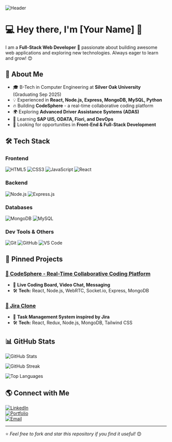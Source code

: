 ![Header](https://capsule-render.vercel.app/api?type=waving&color=gradient&height=200&section=header&text=Welcome%20to%20My%20GitHub!&fontSize=35&fontAlign=50)

# 💻 **Hey there, I'm [Your Name]** 👋

I am a **Full-Stack Web Developer** 🚀 passionate about building awesome web applications and exploring new technologies. Always eager to learn and grow! 😊

## 🚀 **About Me**

- 🎓 B-Tech in Computer Engineering at **Silver Oak University** (Graduating Sep 2025)
- 💡 Experienced in **React, Node.js, Express, MongoDB, MySQL, Python**
- 🔥 Building **CodeSphere** - a real-time collaborative coding platform
- 🌍 Exploring **Advanced Driver Assistance Systems (ADAS)**
- 🌱 Learning **SAP UI5, ODATA, Fiori, and DevOps**
- 💼 Looking for opportunities in **Front-End & Full-Stack Development**

## 🛠 **Tech Stack**

### **Frontend**
![HTML5](https://img.shields.io/badge/HTML5-%23E34F26.svg?style=flat&logo=html5&logoColor=white) ![CSS3](https://img.shields.io/badge/CSS3-%231572B6.svg?style=flat&logo=css3&logoColor=white) ![JavaScript](https://img.shields.io/badge/JavaScript-%23F7DF1E.svg?style=flat&logo=javascript&logoColor=black) ![React](https://img.shields.io/badge/React-%2361DAFB.svg?style=flat&logo=react&logoColor=black)

### **Backend**
![Node.js](https://img.shields.io/badge/Node.js-%23339933.svg?style=flat&logo=node.js&logoColor=white) ![Express.js](https://img.shields.io/badge/Express.js-%23000000.svg?style=flat&logo=express&logoColor=white)

### **Databases**
![MongoDB](https://img.shields.io/badge/MongoDB-%2347A248.svg?style=flat&logo=mongodb&logoColor=white) ![MySQL](https://img.shields.io/badge/MySQL-%234479A1.svg?style=flat&logo=mysql&logoColor=white)

### **Dev Tools & Others**
![Git](https://img.shields.io/badge/Git-%23F05032.svg?style=flat&logo=git&logoColor=white) ![GitHub](https://img.shields.io/badge/GitHub-%23181717.svg?style=flat&logo=github&logoColor=white) ![VS Code](https://img.shields.io/badge/VS%20Code-%23007ACC.svg?style=flat&logo=visual-studio-code&logoColor=white)

## 📌 **Pinned Projects**

### [🔗 CodeSphere - Real-Time Collaborative Coding Platform](https://github.com/yourusername/CodeSphere)
- 🚀 **Live Coding Board, Video Chat, Messaging**
- 🛠 **Tech:** React, Node.js, WebRTC, Socket.io, Express, MongoDB

### [🔗 Jira Clone](https://github.com/yourusername/Jira-Clone)
- 📝 **Task Management System inspired by Jira**
- 🛠 **Tech:** React, Redux, Node.js, MongoDB, Tailwind CSS

## 📊 **GitHub Stats**

![GitHub Stats](https://github-readme-stats.vercel.app/api?username=yourusername&show_icons=true&theme=tokyonight&count_private=true)

![GitHub Streak](https://github-readme-streak-stats.herokuapp.com/?user=yourusername&theme=tokyonight)

![Top Languages](https://github-readme-stats.vercel.app/api/top-langs/?username=yourusername&layout=compact&theme=tokyonight)

## 🌎 **Connect with Me**

[![LinkedIn](https://img.shields.io/badge/LinkedIn-%230077B5.svg?style=flat&logo=linkedin&logoColor=white)](https://www.linkedin.com/in/yourprofile/)  
[![Portfolio](https://img.shields.io/badge/Portfolio-%23000000.svg?style=flat&logo=firefox&logoColor=white)](https://yourportfolio.com)  
[![Email](https://img.shields.io/badge/Email-%23D14836.svg?style=flat&logo=gmail&logoColor=white)](mailto:your.email@example.com)

---

⭐️ *Feel free to fork and star this repository if you find it useful!* 😊
